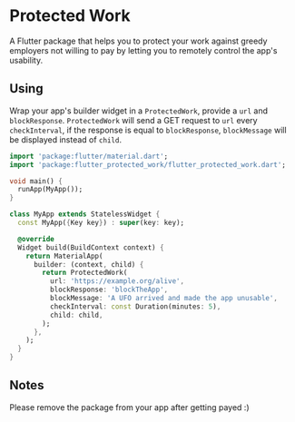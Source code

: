 # Protected Work

A Flutter package that helps you to protect your work against greedy employers
not willing to pay by letting you to remotely control the app's usability.

## Using

Wrap your app's builder widget in a `ProtectedWork`, provide a `url` and
`blockResponse`. `ProtectedWork` will send a GET request to `url` every
`checkInterval`, if the response is equal to `blockResponse`, `blockMessage`
will be displayed instead of `child`.

```dart
import 'package:flutter/material.dart';
import 'package:flutter_protected_work/flutter_protected_work.dart';

void main() {
  runApp(MyApp());
}

class MyApp extends StatelessWidget {
  const MyApp({Key key}) : super(key: key);

  @override
  Widget build(BuildContext context) {
    return MaterialApp(
      builder: (context, child) {
        return ProtectedWork(
          url: 'https://example.org/alive',
          blockResponse: 'blockTheApp',
          blockMessage: 'A UFO arrived and made the app unusable',
          checkInterval: const Duration(minutes: 5),
          child: child,
        );
      },
    );
  }
}
```

## Notes

Please remove the package from your app after getting payed :)
